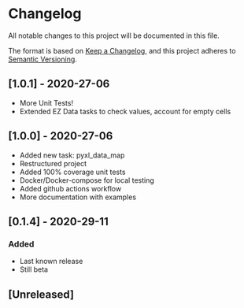 # Changelog

All notable changes to this project will be documented in this file.

The format is based on [Keep a Changelog](https://keepachangelog.com/en/1.0.0/),
and this project adheres to [Semantic Versioning](https://semver.org/spec/v2.0.0.html).

## [1.0.1] - 2020-27-06

- More Unit Tests!
- Extended EZ Data tasks to check values, account for empty cells

## [1.0.0] - 2020-27-06

- Added new task: pyxl_data_map
- Restructured project
- Added 100% coverage unit tests
- Docker/Docker-compose for local testing
- Added github actions workflow
- More documentation with examples

## [0.1.4] - 2020-29-11

### Added

- Last known release
- Still beta

## [Unreleased]
